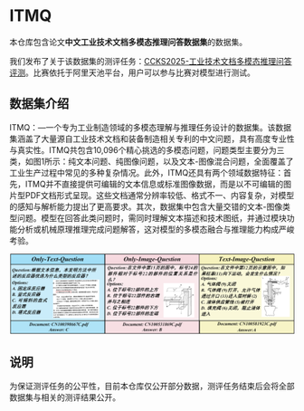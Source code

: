 # ITMQ

本仓库包含论文**中文工业技术文档多模态推理问答数据集**的数据集。

我们发布了关于该数据集的测评任务：[CCKS2025-工业技术文档多模态推理问答评测](https://tianchi.aliyun.com/competition/entrance/532357)。比赛依托于阿里天池平台，用户可以参与比赛对模型进行测试。



## 数据集介绍

ITMQ：—一个专为工业制造领域的多模态理解与推理任务设计的数据集。该数据集涵盖了大量源自工业技术文档和装备制造相关专利的中文问题，具有高度专业性与真实性。ITMQ共包含10,096个精心挑选的多模态问题，问题类型主要分为三类，如图1所示：纯文本问题、纯图像问题，以及文本-图像混合问题，全面覆盖了工业生产过程中常见的多种复杂情况。此外，ITMQ还具有两个领域数据特征：首先，ITMQ并不直接提供可编辑的文本信息或标准图像数据，而是以不可编辑的图片型PDF文档形式呈现。这些文档通常分辨率较低、格式不一、内容复杂，对模型的感知与解析能力提出了更高要求。其次，数据集中包含大量交错的文本-图像类型问题。模型在回答此类问题时，需同时理解文本描述和技术图纸，并通过模块功能分析或机械原理推理完成问题解答，这对模型的多模态融合与推理能力构成严峻考验。

![introduction](./assets/intro.png)



## 说明

为保证测评任务的公平性，目前本仓库仅公开部分数据，测评任务结束后会将全部数据集与相关的测评结果公开。